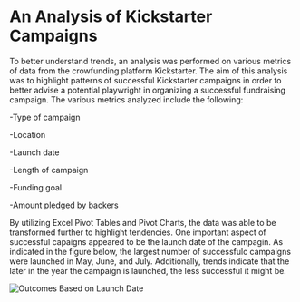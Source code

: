 # An Analysis of Kickstarter Campaigns
To better understand trends, an analysis was performed on various metrics of data from the crowfunding platform Kickstarter. The aim of this analysis was to highlight patterns of successful Kickstarter campaigns in order to better advise a potential playwright in organizing a successful fundraising campaign. The various metrics analyzed include the following:

-Type of campaign

-Location

-Launch date

-Length of campaign

-Funding goal

-Amount pledged by backers

By utilizing Excel Pivot Tables and Pivot Charts, the data was able to be transformed further to highlight tendencies. One important aspect of successful capaigns appeared to be the launch date of the campagin. As indicated in the figure below, the largest number of successfulc campaigns were launched in May, June, and July. Additionally, trends indicate that the later in the year the campaign is launched, the less successful it might be.

![Outcomes Based on Launch Date](path/to/Outcomes_Based_on_Launch_Date.png)
